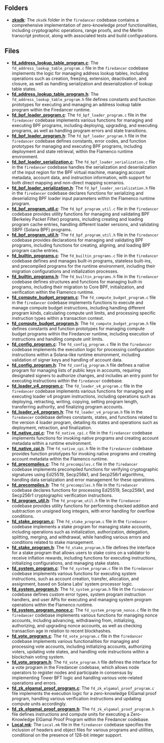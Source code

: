 ## Folders
- **[zksdk](program/zksdk.driver.md)**: The `zksdk` folder in the `firedancer` codebase contains a comprehensive implementation of zero-knowledge proof functionalities, including cryptographic operations, range proofs, and the Merlin transcript protocol, along with associated tests and build configurations.

## Files
- **[fd_address_lookup_table_program.c](program/fd_address_lookup_table_program.c.driver.md)**: The `fd_address_lookup_table_program.c` file in the `firedancer` codebase implements the logic for managing address lookup tables, including operations such as creation, freezing, extension, deactivation, and closure, as well as handling serialization and deserialization of lookup table states.
- **[fd_address_lookup_table_program.h](program/fd_address_lookup_table_program.h.driver.md)**: The `fd_address_lookup_table_program.h` file defines constants and function prototypes for executing and managing an address lookup table program within the Firedancer runtime.
- **[fd_bpf_loader_program.c](program/fd_bpf_loader_program.c.driver.md)**: The `fd_bpf_loader_program.c` file in the `firedancer` codebase implements various functions for managing and executing BPF programs, including deploying, upgrading, and executing programs, as well as handling program errors and state transitions.
- **[fd_bpf_loader_program.h](program/fd_bpf_loader_program.h.driver.md)**: The `fd_bpf_loader_program.h` file in the `firedancer` codebase defines constants, error codes, and function prototypes for managing and executing BPF programs, including deployment and state retrieval, within the Flamenco runtime environment.
- **[fd_bpf_loader_serialization.c](program/fd_bpf_loader_serialization.c.driver.md)**: The `fd_bpf_loader_serialization.c` file in the `firedancer` codebase handles the serialization and deserialization of the input region for the BPF virtual machine, managing account metadata, account data, and instruction information, with support for both direct mapping and non-direct mapping scenarios.
- **[fd_bpf_loader_serialization.h](program/fd_bpf_loader_serialization.h.driver.md)**: The `fd_bpf_loader_serialization.h` file in the `firedancer` codebase declares functions for serializing and deserializing BPF loader input parameters within the Flamenco runtime program.
- **[fd_bpf_program_util.c](program/fd_bpf_program_util.c.driver.md)**: The `fd_bpf_program_util.c` file in the `firedancer` codebase provides utility functions for managing and validating BPF (Berkeley Packet Filter) programs, including creating and loading program cache entries, handling different loader versions, and validating SBPF (Solana BPF) programs.
- **[fd_bpf_program_util.h](program/fd_bpf_program_util.h.driver.md)**: The `fd_bpf_program_util.h` file in the `firedancer` codebase provides declarations for managing and validating BPF programs, including functions for creating, aligning, and loading BPF program cache entries.
- **[fd_builtin_programs.c](program/fd_builtin_programs.c.driver.md)**: The `fd_builtin_programs.c` file in the `firedancer` codebase defines and manages built-in programs, stateless built-ins, and precompiled programs for the runtime environment, including their migration configurations and initialization processes.
- **[fd_builtin_programs.h](program/fd_builtin_programs.h.driver.md)**: The `fd_builtin_programs.h` file in the `firedancer` codebase defines structures and functions for managing built-in programs, including their migration to Core BPF, initialization, and verification within the Flamenco runtime.
- **[fd_compute_budget_program.c](program/fd_compute_budget_program.c.driver.md)**: The `fd_compute_budget_program.c` file in the `firedancer` codebase implements functions to execute and manage compute budget instructions, including handling different program kinds, calculating compute unit limits, and processing specific instruction types within a transaction context.
- **[fd_compute_budget_program.h](program/fd_compute_budget_program.h.driver.md)**: The `fd_compute_budget_program.h` file defines constants and function prototypes for managing compute budget programs within the Firedancer runtime, including execution of instructions and handling compute unit limits.
- **[fd_config_program.c](program/fd_config_program.c.driver.md)**: The `fd_config_program.c` file in the `firedancer` codebase implements the execution logic for processing configuration instructions within a Solana-like runtime environment, including validation of signer keys and handling of account data.
- **[fd_config_program.h](program/fd_config_program.h.driver.md)**: The `fd_config_program.h` file defines a native program for managing lists of public keys in accounts, requiring designated signers to authorize changes, and includes an entry point for executing instructions within the `firedancer` codebase.
- **[fd_loader_v4_program.c](program/fd_loader_v4_program.c.driver.md)**: The `fd_loader_v4_program.c` file in the `firedancer` codebase implements various functions for managing and executing loader v4 program instructions, including operations such as deploying, retracting, writing, copying, setting program length, transferring authority, and finalizing program accounts.
- **[fd_loader_v4_program.h](program/fd_loader_v4_program.h.driver.md)**: The `fd_loader_v4_program.h` file in the `firedancer` codebase defines constants, states, and functions related to the version 4 loader program, detailing its states and operations such as deployment, retraction, and finalization.
- **[fd_native_cpi.c](program/fd_native_cpi.c.driver.md)**: The `fd_native_cpi.c` file in the `firedancer` codebase implements functions for invoking native programs and creating account metadata within a runtime environment.
- **[fd_native_cpi.h](program/fd_native_cpi.h.driver.md)**: The `fd_native_cpi.h` file in the `firedancer` codebase provides function prototypes for invoking native programs and creating account metadata within the Flamenco runtime.
- **[fd_precompiles.c](program/fd_precompiles.c.driver.md)**: The `fd_precompiles.c` file in the `firedancer` codebase implements precompiled functions for verifying cryptographic signatures using Ed25519, Secp256k1, and Secp256r1 algorithms, handling data serialization and error management for these operations.
- **[fd_precompiles.h](program/fd_precompiles.h.driver.md)**: The `fd_precompiles.h` file in the `firedancer` codebase declares functions for processing Ed25519, Secp256k1, and Secp256r1 cryptographic verification instructions.
- **[fd_program_util.h](program/fd_program_util.h.driver.md)**: The `fd_program_util.h` file in the `firedancer` codebase provides utility functions for performing checked addition and subtraction on unsigned long integers, with error handling for overflow conditions.
- **[fd_stake_program.c](program/fd_stake_program.c.driver.md)**: The `fd_stake_program.c` file in the `firedancer` codebase implements a stake program for managing stake accounts, including operations such as initialization, authorization, delegation, splitting, merging, and withdrawal, while handling various errors and conditions related to stake management.
- **[fd_stake_program.h](program/fd_stake_program.h.driver.md)**: The `fd_stake_program.h` file defines the interface for a stake program that allows users to stake coins on a validator to receive inflation rewards, including functions for executing instructions, initializing configurations, and managing stake states.
- **[fd_system_program.c](program/fd_system_program.c.driver.md)**: The `fd_system_program.c` file in the `firedancer` codebase implements various functions for executing system instructions, such as account creation, transfer, allocation, and assignment, based on Solana Labs' system processor logic.
- **[fd_system_program.h](program/fd_system_program.h.driver.md)**: The `fd_system_program.h` file in the `firedancer` codebase defines custom error types, system program instruction handlers, and user APIs for executing and managing system program operations within the Flamenco runtime.
- **[fd_system_program_nonce.c](program/fd_system_program_nonce.c.driver.md)**: The `fd_system_program_nonce.c` file in the `firedancer` codebase implements various functions for managing nonce accounts, including advancing, withdrawing from, initializing, authorizing, and upgrading nonce accounts, as well as checking transaction age in relation to recent blockhashes.
- **[fd_vote_program.c](program/fd_vote_program.c.driver.md)**: The `fd_vote_program.c` file in the `firedancer` codebase implements various functionalities for managing and processing vote accounts, including initializing accounts, authorizing voters, updating vote states, and handling vote instructions within a blockchain voting system.
- **[fd_vote_program.h](program/fd_vote_program.h.driver.md)**: The `fd_vote_program.h` file defines the interface for a vote program in the Firedancer codebase, which allows node operators to register nodes and participate in consensus by implementing Tower BFT logic and handling various vote-related operations and errors.
- **[fd_zk_elgamal_proof_program.c](program/fd_zk_elgamal_proof_program.c.driver.md)**: The `fd_zk_elgamal_proof_program.c` file implements the execution logic for a zero-knowledge ElGamal proof program, handling various verification instructions and updating compute units accordingly.
- **[fd_zk_elgamal_proof_program.h](program/fd_zk_elgamal_proof_program.h.driver.md)**: The `fd_zk_elgamal_proof_program.h` file defines instructions and compute units for executing a Zero-Knowledge ElGamal Proof Program within the Firedancer codebase.
- **[Local.mk](program/Local.mk.driver.md)**: The `Local.mk` file in the `firedancer` codebase specifies the inclusion of headers and object files for various programs and utilities, conditional on the presence of 128-bit integer support.
